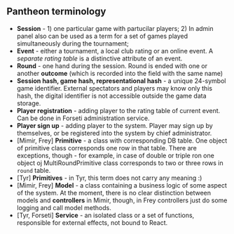 ## Pantheon terminology

- **Session** - 1) one particular game with partucilar players; 2) In admin panel
also can be used as a term for a set of games played simultaneously during the tournament;
- **Event** - either a tournament, a local club rating or an online event. 
A _separate rating table_ is a distinctive attribute of an event.
- **Round** - one hand during the session. Round is ended with one or another **outcome** 
(which is recorded into the field with the same name)
- **Session hash, game hash, representational hash** - a unique 24-symbol game identifier.
External spectators and players may know only this hash, the digital identifier is not
accessible outside the game data storage.
- **Player registration** - adding player to the rating table of current event. 
Can be done in Forseti administration service.
- **Player sign up** - adding player to the system. Player may sign up by themselves, or
be registered into the system by chief administrator.
- [Mimir, Frey] **Primitive** - a class with corresponding DB table. One object of primitive class
corresponds one row in that table. There are exceptions, though - for example, in case of
double or triple ron one object oj MultiRoundPrimitive class corresponds to two or three 
rows in `round` table.
- [Tyr] **Primitives** - in Tyr, this term does not carry any meaning :) 
- [Mimir, Frey] **Model** - a class containing a business logic of some aspect of the system. 
At the moment, there is no clear distinction between models and **controllers** in Mimir, though,
in Frey controllers just do some logging and call model methods.
- [Tyr, Forseti] **Service** - an isolated class or a set of functions, responsible for external 
effects, not bound to React.
